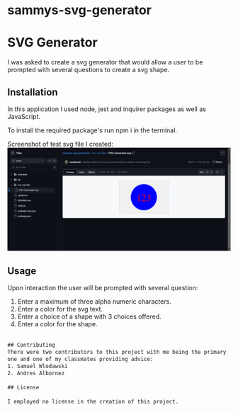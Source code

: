# sammys-svg-generator

# SVG Generator

I was asked to create a svg generator that would allow a user to be prompted with several questions to create a svg shape.

## Installation

In this application I used node, jest and inquirer packages as well as JavaScript.

To install the required package's run npm i in the terminal.

Screenshot of test svg file I created: ![alt text](image.png)

## Usage
Upon interaction the user will be prompted with several question:
1. Enter a maximum of three alpha numeric characters.
2. Enter a color for the svg text.
3. Enter a choice of a shape with 3 choices offered.
4. Enter a color for the shape.
```

## Contributing
There were two contributors to this project with me being the primary one and one of my classmates providing advice:
1. Samuel Wlodawski
2. Andres Albornez

## License

I employed no license in the creation of this project.